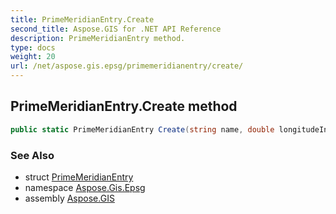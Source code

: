```yaml
---
title: PrimeMeridianEntry.Create
second_title: Aspose.GIS for .NET API Reference
description: PrimeMeridianEntry method. 
type: docs
weight: 20
url: /net/aspose.gis.epsg/primemeridianentry/create/
---
```

## PrimeMeridianEntry.Create method

```csharp
public static PrimeMeridianEntry Create(string name, double longitudeInDegrees)
```

### See Also

* struct [PrimeMeridianEntry](../)
* namespace [Aspose.Gis.Epsg](../../primemeridianentry/)
* assembly [Aspose.GIS](../../../)


